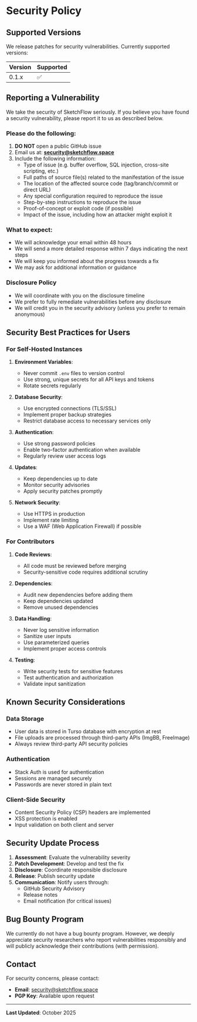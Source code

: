 # Security Policy

## Supported Versions

We release patches for security vulnerabilities. Currently supported versions:

| Version | Supported          |
| ------- | ------------------ |
| 0.1.x   | :white_check_mark: |

## Reporting a Vulnerability

We take the security of SketchFlow seriously. If you believe you have found a security vulnerability, please report it to us as described below.

### Please do the following:

1. **DO NOT** open a public GitHub issue
2. Email us at: **security@sketchflow.space**
3. Include the following information:
   - Type of issue (e.g. buffer overflow, SQL injection, cross-site scripting, etc.)
   - Full paths of source file(s) related to the manifestation of the issue
   - The location of the affected source code (tag/branch/commit or direct URL)
   - Any special configuration required to reproduce the issue
   - Step-by-step instructions to reproduce the issue
   - Proof-of-concept or exploit code (if possible)
   - Impact of the issue, including how an attacker might exploit it

### What to expect:

- We will acknowledge your email within 48 hours
- We will send a more detailed response within 7 days indicating the next steps
- We will keep you informed about the progress towards a fix
- We may ask for additional information or guidance

### Disclosure Policy

- We will coordinate with you on the disclosure timeline
- We prefer to fully remediate vulnerabilities before any disclosure
- We will credit you in the security advisory (unless you prefer to remain anonymous)

## Security Best Practices for Users

### For Self-Hosted Instances

1. **Environment Variables**: 
   - Never commit `.env` files to version control
   - Use strong, unique secrets for all API keys and tokens
   - Rotate secrets regularly

2. **Database Security**:
   - Use encrypted connections (TLS/SSL)
   - Implement proper backup strategies
   - Restrict database access to necessary services only

3. **Authentication**:
   - Use strong password policies
   - Enable two-factor authentication when available
   - Regularly review user access logs

4. **Updates**:
   - Keep dependencies up to date
   - Monitor security advisories
   - Apply security patches promptly

5. **Network Security**:
   - Use HTTPS in production
   - Implement rate limiting
   - Use a WAF (Web Application Firewall) if possible

### For Contributors

1. **Code Reviews**:
   - All code must be reviewed before merging
   - Security-sensitive code requires additional scrutiny

2. **Dependencies**:
   - Audit new dependencies before adding them
   - Keep dependencies updated
   - Remove unused dependencies

3. **Data Handling**:
   - Never log sensitive information
   - Sanitize user inputs
   - Use parameterized queries
   - Implement proper access controls

4. **Testing**:
   - Write security tests for sensitive features
   - Test authentication and authorization
   - Validate input sanitization

## Known Security Considerations

### Data Storage
- User data is stored in Turso database with encryption at rest
- File uploads are processed through third-party APIs (ImgBB, FreeImage)
- Always review third-party API security policies

### Authentication
- Stack Auth is used for authentication
- Sessions are managed securely
- Passwords are never stored in plain text

### Client-Side Security
- Content Security Policy (CSP) headers are implemented
- XSS protection is enabled
- Input validation on both client and server

## Security Update Process

1. **Assessment**: Evaluate the vulnerability severity
2. **Patch Development**: Develop and test the fix
3. **Disclosure**: Coordinate responsible disclosure
4. **Release**: Publish security update
5. **Communication**: Notify users through:
   - GitHub Security Advisory
   - Release notes
   - Email notification (for critical issues)

## Bug Bounty Program

We currently do not have a bug bounty program. However, we deeply appreciate security researchers who report vulnerabilities responsibly and will publicly acknowledge their contributions (with permission).

## Contact

For security concerns, please contact:
- **Email**: security@sketchflow.space
- **PGP Key**: Available upon request

---

**Last Updated**: October 2025
